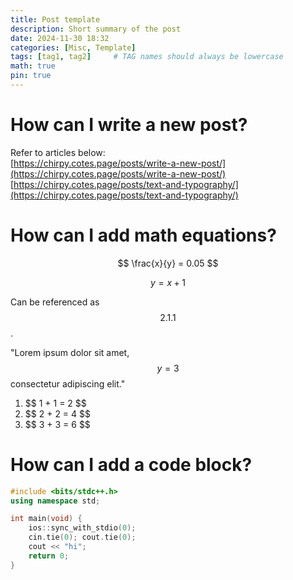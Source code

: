 ```yaml
---
title: Post template
description: Short summary of the post
date: 2024-11-30 18:32
categories: [Misc, Template]
tags: [tag1, tag2]     # TAG names should always be lowercase
math: true
pin: true
---
```


# How can I write a new post?

Refer to articles below:  
[https://chirpy.cotes.page/posts/write-a-new-post/](https://chirpy.cotes.page/posts/write-a-new-post/)  
[https://chirpy.cotes.page/posts/text-and-typography/](https://chirpy.cotes.page/posts/text-and-typography/)

# How can I add math equations?

<!-- Block math, keep all blank lines -->

$$
\frac{x}{y} = 0.05
$$

<!-- Equation numbering, keep all blank lines  -->

$$
\begin{equation}
  y = x + 1
  \label{eq:1}
  \tag{2.1.1}
\end{equation}
$$

Can be referenced as $$ 2.1.1 $$.

<!-- Inline math in lines, NO blank lines -->

"Lorem ipsum dolor sit amet, $$ y = 3 $$ consectetur adipiscing elit."

<!-- Inline math in lists, escape the first `$` -->

1. \$$ 1 + 1 = 2 $$
2. \$$ 2 + 2 = 4 $$
3. \$$ 3 + 3 = 6 $$

# How can I add a code block?

```C++
#include <bits/stdc++.h>
using namespace std;

int main(void) {
    ios::sync_with_stdio(0);
    cin.tie(0); cout.tie(0);
    cout << "hi";
    return 0;
}
```